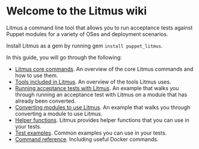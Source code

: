 # Welcome to the Litmus wiki

Litmus a command line tool that allows you to run acceptance tests against Puppet modules for a variety of OSes and deployment scenarios.

Install Litmus as a gem by running gem `install puppet_litmus`.

In this guide, you will go through the following:

* [Litmus core commands](https://github.com/puppetlabs/puppet_litmus/wiki/Overview-of-Litmus). An overview of the core Litmus commands and how to use them.
* [Tools included in Litmus](https://github.com/puppetlabs/puppet_litmus/wiki/Architecture-of-puppet-litmus). An overview of the tools Litmus uses.
* [Running acceptance tests with Litmus](https://github.com/puppetlabs/puppet_litmus/wiki/Tutorial:-use-Litmus-to-execute-acceptance-tests-with-a-sample-module-(MoTD)). An example that walks you through running an acceptance test with Litmus on a module that has already been converted.
* [Converting modules to use Litmus](https://github.com/puppetlabs/puppet_litmus/wiki/Converting-a-module-to-use-Litmus). An example that walks you through converting a module to use Litmus.
* [Helper functions](https://github.com/puppetlabs/puppet_litmus/wiki/Helper-Functions-for-Litmus). Litmus provides helper functions that you can use in your tests.
* [Test examples](https://github.com/puppetlabs/puppet_litmus/wiki/converting-tests-from-beaker-rspec-to-litmus). Common examples you can use in your tests. 
* [Command reference](https://github.com/puppetlabs/puppet_litmus/wiki/Helper-Functions-for-Litmus). Including useful Docker commands. 